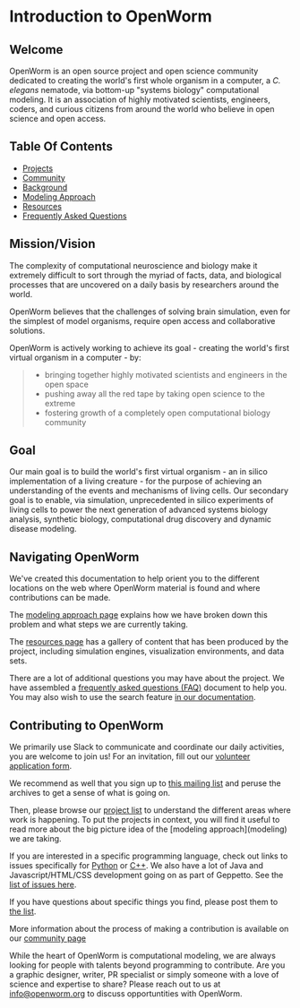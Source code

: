 Introduction to OpenWorm
========================

Welcome
-------

OpenWorm is an open source project and open science community dedicated to creating the world's first whole organism in a computer, a *C. elegans* nematode, via bottom-up "systems biology" computational modeling. It is an association of highly motivated scientists, engineers, coders, and curious citizens from around the world who believe in open science and open access.

Table Of Contents
-----------------

- [Projects](/projects/)
- [Community](/community/)
- [Background](background/)
- [Modeling Approach](modeling/)
- [Resources](resources/)
- [Frequently Asked Questions](faq/)

Mission/Vision
--------------

The complexity of computational neuroscience and biology make it extremely difficult to sort through the myriad of facts, data, and biological processes that are uncovered on a daily basis by researchers around the world.

OpenWorm believes that the challenges of solving brain simulation, even for the simplest of model organisms, require open access and collaborative solutions.

OpenWorm is actively working to achieve its goal - creating the world's first virtual organism in a computer - by:

> -   bringing together highly motivated scientists and engineers in the open space
> -   pushing away all the red tape by taking open science to the extreme
> -   fostering growth of a completely open computational biology community

Goal
----

Our main goal is to build the world's first virtual organism - an in silico implementation of a living creature - for the purpose of achieving an understanding of the events and mechanisms of living cells. Our secondary goal is to enable, via simulation, unprecedented in silico experiments of living cells to power the next generation of advanced systems biology analysis, synthetic biology, computational drug discovery and dynamic disease modeling.

Navigating OpenWorm
-------------------

We've created this documentation to help orient you to the different locations on the web where OpenWorm material is found and where contributions can be made.

The [modeling approach page](modeling/) explains how we have broken down this problem and what steps we are currently taking.

The [resources page](resources/) has a gallery of content that has been produced by the project, including simulation engines, visualization environments, and data sets.

There are a lot of additional questions you may have about the project. We have assembled a [frequently asked questions (FAQ)](faq/) document to help you. You may also wish to use the search feature [in our documentation](http://openworm.rtfd.org).

Contributing to OpenWorm
------------------------

We primarily use Slack to communicate and coordinate our daily activities, you are welcome to join us! For an invitation, fill out our [volunteer application form](https://goo.gl/3ncZWn).

We recommend as well that you sign up to [this mailing list](https://groups.google.com/forum/?fromgroups#!forum/openworm-discuss) and peruse the archives to get a sense of what is going on.

Then, please browse our [project list](projects/) to understand the different areas where work is happening. To put the projects in context, you will find it useful to read more about the big picture idea of the [modeling approach](modeling\) we are taking.

If you are interested in a specific programming language, check out links to issues specifically for [Python](https://github.com/openworm/OpenWorm/issues?direction=desc&labels=python&page=1&sort=comments&state=open) or [C++](https://github.com/openworm/OpenWorm/issues?direction=desc&labels=c%2B%2B&page=1&sort=comments&state=open). We also have a lot of Java and Javascript/HTML/CSS development going on as part of Geppetto. See the [list of issues here](https://github.com/orgs/openworm/projects/13).

If you have questions about specific things you find, please post them to [the list](https://groups.google.com/forum/?fromgroups#!forum/openworm-discuss).

More information about the process of making a contribution is available on our [community page](community/)

While the heart of OpenWorm is computational modeling, we are always looking for people with talents beyond programming to contribute. Are you a graphic designer, writer, PR specialist or simply someone with a love of science and expertise to share? Please reach out to us at <info@openworm.org> to discuss opportuntities with OpenWorm.
